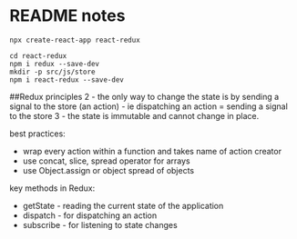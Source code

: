 # README notes

```
npx create-react-app react-redux
```

```
cd react-redux
npm i redux --save-dev
mkdir -p src/js/store
npm i react-redux --save-dev
```

##Redux principles
2 - the only way to change the state is by sending a signal to the store (an action) - ie dispatching an action = sending a signal to the store
3 - the state is immutable and cannot change in place.

best practices:
- wrap every action within a function and takes name of action creator
- use concat, slice, spread operator for arrays
- use Object.assign or object spread of objects

key methods in Redux:
- getState - reading the current state of the application
- dispatch - for dispatching an action
- subscribe - for listening to state changes